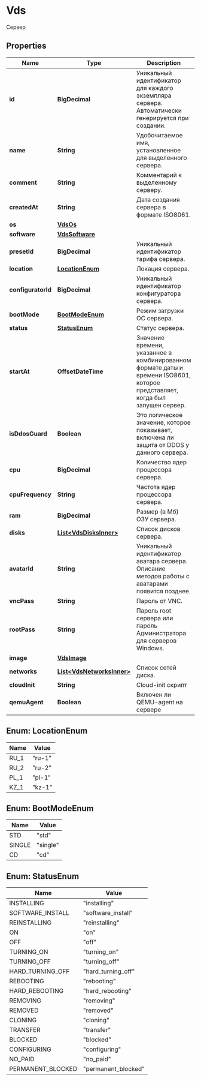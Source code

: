 

# Vds

Сервер

## Properties

| Name | Type | Description | Notes |
|------------ | ------------- | ------------- | -------------|
|**id** | **BigDecimal** | Уникальный идентификатор для каждого экземпляра сервера. Автоматически генерируется при создании. |  |
|**name** | **String** | Удобочитаемое имя, установленное для выделенного сервера. |  |
|**comment** | **String** | Комментарий к выделенному серверу. |  |
|**createdAt** | **String** | Дата создания сервера в формате ISO8061. |  |
|**os** | [**VdsOs**](VdsOs.md) |  |  |
|**software** | [**VdsSoftware**](VdsSoftware.md) |  |  |
|**presetId** | **BigDecimal** | Уникальный идентификатор тарифа сервера. |  |
|**location** | [**LocationEnum**](#LocationEnum) | Локация сервера. |  |
|**configuratorId** | **BigDecimal** | Уникальный идентификатор конфигуратора сервера. |  |
|**bootMode** | [**BootModeEnum**](#BootModeEnum) | Режим загрузки ОС сервера. |  |
|**status** | [**StatusEnum**](#StatusEnum) | Статус сервера. |  |
|**startAt** | **OffsetDateTime** | Значение времени, указанное в комбинированном формате даты и времени ISO8601, которое представляет, когда был запущен сервер. |  |
|**isDdosGuard** | **Boolean** | Это логическое значение, которое показывает, включена ли защита от DDOS у данного сервера. |  |
|**cpu** | **BigDecimal** | Количество ядер процессора сервера. |  |
|**cpuFrequency** | **String** | Частота ядер процессора сервера. |  |
|**ram** | **BigDecimal** | Размер (в Мб) ОЗУ сервера. |  |
|**disks** | [**List&lt;VdsDisksInner&gt;**](VdsDisksInner.md) | Список дисков сервера. |  |
|**avatarId** | **String** | Уникальный идентификатор аватара сервера. Описание методов работы с аватарами появится позднее. |  |
|**vncPass** | **String** | Пароль от VNC. |  |
|**rootPass** | **String** | Пароль root сервера или пароль Администратора для серверов Windows. |  |
|**image** | [**VdsImage**](VdsImage.md) |  |  |
|**networks** | [**List&lt;VdsNetworksInner&gt;**](VdsNetworksInner.md) | Список сетей диска. |  |
|**cloudInit** | **String** | Cloud-init скрипт |  |
|**qemuAgent** | **Boolean** | Включен ли QEMU-agent на сервере |  |



## Enum: LocationEnum

| Name | Value |
|---- | -----|
| RU_1 | &quot;ru-1&quot; |
| RU_2 | &quot;ru-2&quot; |
| PL_1 | &quot;pl-1&quot; |
| KZ_1 | &quot;kz-1&quot; |



## Enum: BootModeEnum

| Name | Value |
|---- | -----|
| STD | &quot;std&quot; |
| SINGLE | &quot;single&quot; |
| CD | &quot;cd&quot; |



## Enum: StatusEnum

| Name | Value |
|---- | -----|
| INSTALLING | &quot;installing&quot; |
| SOFTWARE_INSTALL | &quot;software_install&quot; |
| REINSTALLING | &quot;reinstalling&quot; |
| ON | &quot;on&quot; |
| OFF | &quot;off&quot; |
| TURNING_ON | &quot;turning_on&quot; |
| TURNING_OFF | &quot;turning_off&quot; |
| HARD_TURNING_OFF | &quot;hard_turning_off&quot; |
| REBOOTING | &quot;rebooting&quot; |
| HARD_REBOOTING | &quot;hard_rebooting&quot; |
| REMOVING | &quot;removing&quot; |
| REMOVED | &quot;removed&quot; |
| CLONING | &quot;cloning&quot; |
| TRANSFER | &quot;transfer&quot; |
| BLOCKED | &quot;blocked&quot; |
| CONFIGURING | &quot;configuring&quot; |
| NO_PAID | &quot;no_paid&quot; |
| PERMANENT_BLOCKED | &quot;permanent_blocked&quot; |



